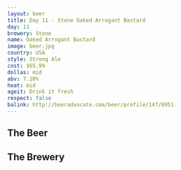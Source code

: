 ```yaml
---
layout: beer
title: Day 11 - Stone Oaked Arrogant Bastard
day: 11
brewery: Stone
name: Oaked Arrogant Bastard
image: beer.jpg
country: USA
style: Strong Ale
cost: $65.99
dollas: mid
abv: 7.20%
heat: mid
ageit: Drink it fresh
respect: false
balink: http://beeradvocate.com/beer/profile/147/8951
---
```

## The Beer

## The Brewery

